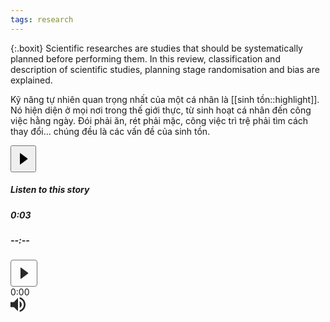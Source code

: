 ```yaml
---
tags: research
---
```

{:.boxit}
Scientific researches are studies that should be systematically planned before performing them. In this review, classification and description of scientific studies, planning stage randomisation and bias are explained.

Kỹ năng tự nhiên quan trọng nhất của một cá nhân là [[sinh tồn::highlight]]. Nó hiện diện ở mọi nơi trong thế giới thực, từ sinh hoạt cá nhân đến công việc hằng ngày. Đói phải ăn, rét phải mặc, công việc trì trệ phải tìm cách thay đổi... chúng đều là các vấn đề của sinh tồn. 

<div class="a b c"><div class="d e f g h i j k"></div><script>document.domain = document.domain;</script><script>window.PARSELY = window.PARSELY || {autotrack: false}</script><article class="meteredContent"><section class="fe ff fg fh ai fi do r"><div class="fj r"><div class="fk n p"><audio id="audio-player"><source src="https://cdn-audio-1.medium.com/9/b/6/9b6787c9dc5f/m4a/96.m4a"></audio><div class="n o am"><div class="fl r"><button class="fm fn fo fp do fq fr fs eh q ft fu bh fv fw fx" style="height: 43px;" ><svg width="25" height="25"><path d="M7 4v17.03a.5.5 0 0 0 .8.4l11.1-8.1a1 1 0 0 0 0-1.62L7.8 3.6A.5.5 0 0 0 7 4z"></path></svg></button></div><div class="n fy am"><h5 class="ar cl fz at eh">Listen to this story</h5><div class="n o"><div class="gj gk r gl"><h5 class="ar cl fz at aw">0:03</h5></div><div class="n ga o gb gc dg gd" id="audio-player-progress-bar"><div class="ge ei gf fc gg gh gi dg dh"></div></div><div class="gm gk r gn"><h5 class="ar cl fz at aw">--:--</h5></div></div></div></div></div></div></section><span class="r"></span></article></div>

<div class="audio green-audio-player">
    <div class="loading">
      <div class="spinner"></div>
    </div>
    <div class="play-pause-btn">  
<svg xmlns="http://www.w3.org/2000/svg" width="43" height="43" viewBox="0 0 25 25" style="padding: 8px; margin-right: 16px; border-color: rgba(117, 117, 117, 1); background: 0; border-radius: 4px; text-decoration: none; display: inline-block; border-style: solid; border-width: 1px; color: rgba(41, 41, 41, 1); box-sizing: border-box; appearance: button; cursor: default; box-sizing: border-box; border-image: initial; ">
<path fill="#292929" fill-rule="evenodd" d="M7 4v17.03a.5.5 0 0 0 .8.4l11.1-8.1a1 1 0 0 0 0-1.62L7.8 3.6A.5.5 0 0 0 7 4z" class="play-pause-icon" id="playPause"></path>
</svg>
    </div>
    <div class="controls">
      <span class="current-time" style="width: 28px; margin-right: 12px; ">0:00</span>
      <div class="slider" data-direction="horizontal">
        <div class="progress">
          <div class="pin" id="progress-pin" data-method="rewind"></div>
        </div>
      </div>
      <span class="total-time"style="width: 28px; margin-left: 12px; >0:00</span>
    </div>
    <div class="volume">
      <div class="volume-btn">
        <svg xmlns="http://www.w3.org/2000/svg" width="24" height="24" viewBox="0 0 24 24">
          <path fill="#292929" fill-rule="evenodd" d="M14.667 0v2.747c3.853 1.146 6.666 4.72 6.666 8.946 0 4.227-2.813 7.787-6.666 8.934v2.76C20 22.173 24 17.4 24 11.693 24 5.987 20 1.213 14.667 0zM18 11.693c0-2.36-1.333-4.386-3.333-5.373v10.707c2-.947 3.333-2.987 3.333-5.334zm-18-4v8h5.333L12 22.36V1.027L5.333 7.693H0z" id="speaker"/>
        </svg>
      </div>
      <div class="volume-controls hidden">
        <div class="slider" data-direction="vertical">
          <div class="progress">
            <div class="pin" id="volume-pin" data-method="changeVolume"></div>
          </div>
        </div>
      </div>
    </div>
    <audio crossorigin>
      <source src="https://s3-us-west-2.amazonaws.com/s.cdpn.io/355309/Swing_Jazz_Drum.mp3" type="audio/mpeg">
    </audio>
  </div>
